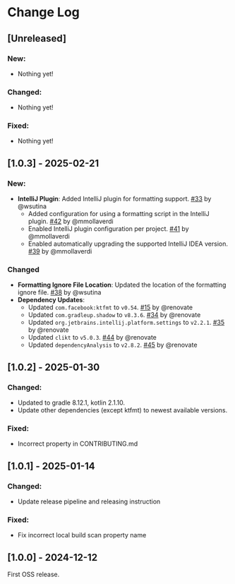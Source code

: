 # Change Log

## [Unreleased]

### New:
- Nothing yet!

### Changed:
- Nothing yet!

### Fixed:
- Nothing yet!

## [1.0.3] - 2025-02-21

### New:

- **IntelliJ Plugin**: Added IntelliJ plugin for formatting support. [#33](https://github.com/block/kotlin-formatter/pull/33) by @wsutina
  - Added configuration for using a formatting script in the IntelliJ plugin. [#42](https://github.com/block/kotlin-formatter/pull/42) by @mmollaverdi
  - Enabled IntelliJ plugin configuration per project. [#41](https://github.com/block/kotlin-formatter/pull/41) by @mmollaverdi
  - Enabled automatically upgrading the supported IntelliJ IDEA version. [#39](https://github.com/block/kotlin-formatter/pull/39) by @mmollaverdi

### Changed
 
- **Formatting Ignore File Location**: Updated the location of the formatting ignore file. [#38](https://github.com/block/kotlin-formatter/pull/38) by @wsutina
- **Dependency Updates**:
    - Updated `com.facebook:ktfmt` to `v0.54`. [#15](https://github.com/block/kotlin-formatter/pull/15) by @renovate
    - Updated `com.gradleup.shadow` to `v8.3.6`. [#34](https://github.com/block/kotlin-formatter/pull/34) by @renovate
    - Updated `org.jetbrains.intellij.platform.settings` to `v2.2.1`. [#35](https://github.com/block/kotlin-formatter/pull/35) by @renovate
    - Updated `clikt` to `v5.0.3`. [#44](https://github.com/block/kotlin-formatter/pull/44) by @renovate
    - Updated `dependencyAnalysis` to `v2.8.2`. [#45](https://github.com/block/kotlin-formatter/pull/45) by @renovate

## [1.0.2] - 2025-01-30

### Changed:
- Updated to gradle 8.12.1, kotlin 2.1.10.
- Update other dependencies (except ktfmt) to newest available versions.

### Fixed:
- Incorrect property in CONTRIBUTING.md

## [1.0.1] - 2025-01-14

### Changed: 
- Update release pipeline and releasing instruction

### Fixed:
- Fix incorrect local build scan property name

## [1.0.0] - 2024-12-12

First OSS release.
